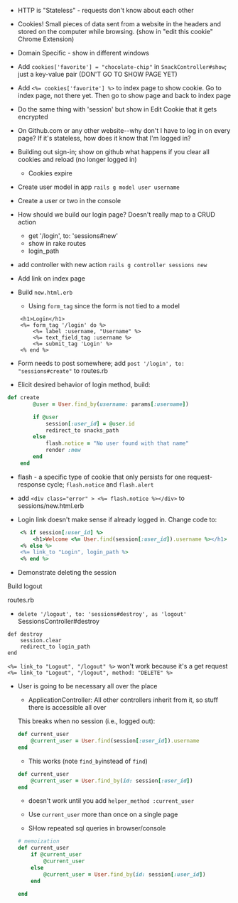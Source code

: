 - HTTP is "Stateless" - requests don't know about each other
- Cookies! Small pieces of data sent from a website in the headers and stored on the computer while browsing.  (show in "edit this cookie" Chrome Extension)
- Domain Specific - show in different windows
- Add `cookies['favorite'] = "chocolate-chip"` in `SnackController#show`; just a key-value pair (DON'T GO TO SHOW PAGE YET)

- Add `<%= cookies['favorite'] %>` to index page to show cookie.  Go to index page, not there yet.  Then go to show page and back to index page

- Do the same thing with 'session' but show in Edit Cookie that it gets encrypted

- On Github.com or any other website--why don't I have to log in on every page?  If it's stateless, how does it know that I'm logged in?

- Building out sign-in; show on github what happens if you clear all cookies and reload (no longer logged in)
    - Cookies expire

- Create user model in app
    ` rails g model user username `

- Create a user or two in the console

- How should we build our login page?  Doesn't really map to a CRUD action
    -   get '/login', to: 'sessions#new'
    - show in rake routes
    - login_path

- add controller with new action `rails g controller sessions new`

- Add link on index page

- Build `new.html.erb`
    - Using `form_tag` since the form is not tied to a model
```
    <h1>Login</h1>
    <%= form_tag '/login' do %>
        <%= label :username, "Username" %>
        <%= text_field_tag :username %>
        <%= submit_tag 'Login' %>
    <% end %>
```

- Form needs to post somewhere; add `post '/login', to: "sessions#create"` to routes.rb

- Elicit desired behavior of login method, build:

```rb  
def create
        @user = User.find_by(username: params[:username])

        if @user
            session[:user_id] = @user.id
            redirect_to snacks_path
        else
            flash.notice = "No user found with that name"
            render :new
        end
    end
```
- flash - a specific type of cookie that only persists for one request-response cycle; `flash.notice` and `flash.alert` 

- add `<div class="error" > <%= flash.notice %></div>` to sessions/new.html.erb

- Login link doesn't make sense if already logged in.  Change code to:

```rb
    <% if session[:user_id] %>
        <h1>Welcome <%= User.find(session[:user_id]).username %></h1>
    <% else %>
    <%= link_to "Login", login_path %>
    <% end %>
```

- Demonstrate deleting the session

Build logout

routes.rb
- `delete '/logout', to: 'sessions#destroy', as 'logout'`
SessionsController#destroy
```
def destroy
    session.clear
    redirect_to login_path
end
```
`<%= link_to "Logout", "/logout" %>`
won't work because it's a get request
`<%= link_to "Logout", "/logout", method: "DELETE" %>`


- User is going to be necessary all over the place
    - ApplicationController:  All other controllers inherit from it, so stuff there is accessible all over

    This breaks when no session (i.e., logged out):

    ```rb
    def current_user
        @current_user = User.find(session[:user_id]).username
    end
    ```
    - This works (note `find_by`instead of `find`)
    
    ```rb    
    def current_user
        @current_user = User.find_by(id: session[:user_id])
    end
    ```

    - doesn't work until you add `helper_method :current_user`

    - Use `current_user` more than once on a single page

    - SHow repeated sql queries in browser/console
    ```rb
    # memoization
    def current_user
        if @current_user
            @current_user
        else
            @current_user = User.find_by(id: session[:user_id])
        end

    end
    ```

 
